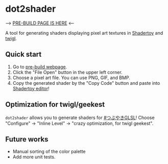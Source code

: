 # dot2shader

--> [PRE-BUILD PAGE IS HERE](https://iwbtshyguy.gitlab.io/dot2shader/) <--

A tool for generating shaders displaying pixel art textures in [Shadertoy](https://www.shadertoy.com/) and [twigl](https://twigl.app/).

## Quick start

1. Go to [pre-build webpage](https://iwbtshyguy.gitlab.io/dot2shader/).
2. Click the "File Open" button in the upper left corner.
3. Choose a pixel art file. You can use PNG, GIF, and BMP.
4. Copy the generated shader by the "Copy Code" button and paste into [Shadertoy editor](https://www.shadertoy.com/new)!

## Optimization for twigl/geekest

`dot2shader` allows you to generate shaders for [#つぶやきGLSL](https://twitter.com/hashtag/%E3%81%A4%E3%81%B6%E3%82%84%E3%81%8DGLSL)! 
Choose "Configure" -> "Inline Level" -> "crazy optimization, for twigl geekest".

## Future works

- Manual sorting of the color palette
- Add more unit tests.
